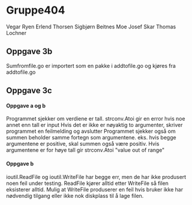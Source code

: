 # Gruppe404
Vegar Ryen
Erlend  Thorsen
Sigbjørn Beitnes Moe
Josef Skar
Thomas Lochner
## Oppgave 3b
Sumfromfile.go er importert som en pakke i addtofile.go og kjøres fra addtofile.go
## Oppgave 3c
#### Oppgave a og b
Programmet sjekker om verdiene er tall. strconv.Atoi gir en error hvis noe annet enn tall er input
Hvis det er ikke er nøyaktig to argumenter, skriver programmet en feilmelding og avslutter
Programmet sjekker også om summen beholder samme fortegn som argumentene. eks. hvis begge argumentene er positive, skal summen også være positiv.
Hvis argumentene er for høye tall gir strconv.Atoi "value out of range"
#### Oppgave b
ioutil.ReadFile og ioutil.WriteFile har begge err, men de har ikke produsert noen feil under testing. ReadFile kjører alltid etter WriteFile så filen eksisterer alltid. Mulig at WriteFile produserer en feil hvis bruker ikke har nødvendig tilgang eller ikke nok diskplass til å lage filen.

